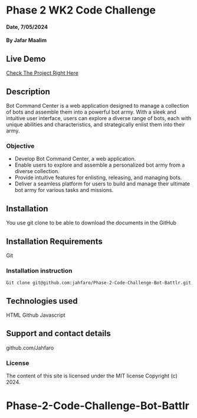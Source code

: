 # Phase 2 WK2 Code Challenge

#### Date, 7/05/2024

#### By Jafar Maalim

## Live Demo
[Check The Project Right Here](https://phase-2-code-challenge-bot-battlr-nine.vercel.app/)


## Description
Bot Command Center is a web application designed to manage a collection of bots and assemble them into a powerful bot army. With a sleek and intuitive user interface, users can explore a diverse range of bots, each with unique abilities and characteristics, and strategically enlist them into their army.

### Objective
- Develop Bot Command Center, a web application.
- Enable users to explore and assemble a personalized bot army from a diverse collection.
- Provide intuitive features for enlisting, releasing, and managing bots.
- Deliver a seamless platform for users to build and manage their ultimate bot army for various tasks and missions.

## Installation
You use git clone to be able to download the documents in the GitHub

## Installation Requirements
Git

### Installation instruction
```
Git clone git@github.com:jahfaro/Phase-2-Code-Challenge-Bot-Battlr.git

```

## Technologies used
HTML
Github
Javascript

## Support and contact details
github.com/Jahfaro

### License
The content of this site is licensed under the MIT license
Copyright (c) 2024.
# Phase-2-Code-Challenge-Bot-Battlr
